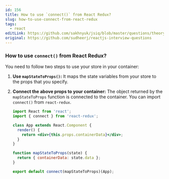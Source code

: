 ```yaml
---
id: 156
title: How to use `connect()` from React Redux?
slug: how-to-use-connect-from-react-redux
tags:
  - react
editLink: https://github.com/sakhnyuk/jsiq/blob/master/questions/theory/react/156.md
original: https://github.com/sudheerj/reactjs-interview-questions
---
```


### How to use `connect()` from React Redux?

You need to follow two steps to use your store in your container:

1. **Use `mapStateToProps()`:** It maps the state variables from your store to the props that you specify.
2. **Connect the above props to your container:** The object returned by the `mapStateToProps` function is connected to the container. You can import `connect()` from `react-redux`.

   ```jsx
   import React from 'react';
   import { connect } from 'react-redux';

   class App extends React.Component {
     render() {
       return <div>{this.props.containerData}</div>;
     }
   }

   function mapStateToProps(state) {
     return { containerData: state.data };
   }

   export default connect(mapStateToProps)(App);
   ```